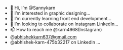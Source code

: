 - 👋 Hi, I’m @Sannykarn
- 👀 I’m interested in graphic designing...
- 🌱 I’m currently learning front end development...
- 💞️ I’m looking to collaborate on Instagram LinkedIn...
- 📫 How to reach me @karn4968(Instagram)
- @abhishekkarn637@gmail.com
- @abhishek-karn-475b32217 on LinkedIn ...

<!---
Sannykarn/Sannykarn is a ✨ special ✨ repository because its `README.md` (this file) appears on your GitHub profile.
You can click the Preview link to take a look at your changes.
--->
